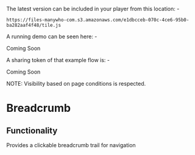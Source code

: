 
The latest version can be included in your player from this location: -

```
https://files-manywho-com.s3.amazonaws.com/e1dbcceb-070c-4ce6-95b0-ba282aaf4f48/tile.js
```

A running demo can be seen here: -

Coming Soon


A sharing token of that example flow is: -

Coming Soon


NOTE: Visibility based on page conditions is respected.



# Breadcrumb


## Functionality

Provides a clickable breadcrumb trail for navigation



